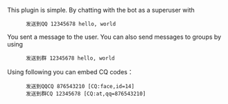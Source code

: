 This plugin is simple. By chatting with the bot as a superuser with
  ```
        发送到QQ 12345678 hello, world
  ```
You sent a message to the user. You can also send messages to groups by using
  ```
        发送到群 12345678 hello, world
  ```
Using following you can embed CQ codes：
  ```
        发送到QQCQ 876543210 [CQ:face,id=14]
        发送到群CQ 12345678 [CQ:at,qq=876543210]
  ```